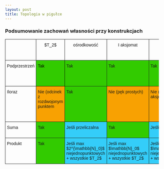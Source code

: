```yaml
---
layout: post
title: Topologia w pigułce
---
```


### Podsumowanie zachowań własności przy konstrukcjach 

<meta charset="utf-8" /> 
<style TYPE="text/css">
code.has-jax {font: inherit; font-size: 100%; background: inherit; border: inherit;}
</style>
<!-- From https://stackoverflow.com/a/12979200 -->
<script type="text/x-mathjax-config">

MathJax.Hub.Config({
    tex2jax: {
        inlineMath: [['$','$'], ['\\(','\\)']],
        skipTags: ['script', 'noscript', 'style', 'textarea', 'pre'] // removed 'code' entry
    }
});
MathJax.Hub.Queue(function() {
    var all = MathJax.Hub.getAllJax(), i;
    for(i = 0; i < all.length; i += 1) {
        all[i].SourceElement().parentNode.className += ' has-jax';
    }
});
</script>
<script type="text/javascript" src="http://cdn.mathjax.org/mathjax/latest/MathJax.js?config=TeX-AMS-MML_HTMLorMML"></script>


<style type="text/css">
.tg  {border-collapse:collapse;border-spacing:0;}
.tg td{font-family:Arial, sans-serif;font-size:14px;padding:10px 5px;border-style:solid;border-width:1px;overflow:hidden;word-break:normal;}
.tg th{font-family:Arial, sans-serif;font-size:14px;font-weight:normal;padding:10px 5px;border-style:solid;border-width:1px;overflow:hidden;word-break:normal;}
.tg .tg-baqh{text-align:center;vertical-align:top}
.tg .tg-s31i{background-color:#32cb00;color:#000000;vertical-align:top}
.tg .tg-nvd0{background-color:#f8a102;vertical-align:top}
.tg .tg-yw4l{vertical-align:top}
.tg .tg-y0xi{background-color:#32cb00;vertical-align:top}
.tg .tg-ufe5{background-color:#34cdf9;vertical-align:top}
</style>
<table class="tg">
  <tr>
    <th class="tg-baqh"></th>
    <th class="tg-yw4l">$T_2$</th>
    <th class="tg-yw4l">ośrodkowość</th>
    <th class="tg-yw4l">I aksjomat</th>
    <th class="tg-yw4l">II aksjomat</th>
    <th class="tg-yw4l">metryzowalność</th>
    <th class="tg-yw4l">spójność</th>
    <th class="tg-yw4l">łukowa spójność</th>
    <th class="tg-yw4l">lokalna spójność</th>
    <th class="tg-yw4l">lokalna łukowa spójność</th>
    <th class="tg-yw4l">zwartość</th>
    <th class="tg-yw4l">lokalna zwartość</th>
    <th class="tg-yw4l">zupełność</th>
  </tr>
  <tr>
    <td class="tg-yw4l">Podprzestrzeń</td>
    <td class="tg-s31i">Tak</td>
    <td class="tg-y0xi">Tak</td>
    <td class="tg-y0xi">Tak</td>
    <td class="tg-y0xi">Tak</td>
    <td class="tg-y0xi">Tak</td>
    <td class="tg-nvd0">Nie</td>
    <td class="tg-nvd0">Nie</td>
    <td class="tg-y0xi">Tak</td>
    <td class="tg-nvd0">Nie</td>
    <td class="tg-ufe5">jeśli domknięta</td>
    <td class="tg-ufe5">jeśli przecięcie otwartego z domkniętym</td>
    <td class="tg-ufe5">jeśli domknięta</td>
  </tr>
  <tr>
    <td class="tg-yw4l">Iloraz</td>
    <td class="tg-nvd0">Nie (odcinek z rozdwojonym punktem</td>
    <td class="tg-y0xi">Tak</td>
    <td class="tg-nvd0">Nie (pęk prostych)</td>
    <td class="tg-nvd0">Nie (bo nie I aksjomat)</td>
    <td class="tg-nvd0">Nie (bo nie $T_2$)</td>
    <td class="tg-y0xi">Tak</td>
    <td class="tg-y0xi">Tak</td>
    <td class="tg-y0xi">Tak</td>
    <td class="tg-y0xi">Tak</td>
    <td class="tg-ufe5">Jeśli $T_2$</td>
    <td class="tg-nvd0">Nie (tak, jeśli zgniatamy w punkt zbiór domknięty)</td>
    <td class="tg-nvd0">Nie (bo nie metryzowalna)</td>
  </tr>
  <tr>
    <td class="tg-yw4l">Suma</td>
    <td class="tg-y0xi">Tak</td>
    <td class="tg-ufe5">Jeśli przeliczalna</td>
    <td class="tg-y0xi">Tak</td>
    <td class="tg-ufe5">Jeśli przeliczalna</td>
    <td class="tg-y0xi">Tak (po obcięciu)</td>
    <td class="tg-nvd0">Nie</td>
    <td class="tg-nvd0">Nie</td>
    <td class="tg-y0xi">Tak</td>
    <td class="tg-y0xi">Tak</td>
    <td class="tg-ufe5">Jeśli skończona</td>
    <td class="tg-y0xi">Tak</td>
    <td class="tg-y0xi">Tak</td>
  </tr>
  <tr>
    <td class="tg-yw4l">Produkt</td>
    <td class="tg-y0xi">Tak</td>
    <td class="tg-ufe5">Jeśli max $2^{\mathbb{N}_0}$ niejednopunktowych + wszystkie $T_2$</td>
    <td class="tg-ufe5">Jeśli max $\mathbb{N}_0$ niejednopunktowych + wszystkie $T_2$</td>
    <td class="tg-ufe5">Jeśli max $\mathbb{N}_0$ niejednopunktowych + wszystkie $T_2$</td>
    <td class="tg-ufe5">Jeśli przeliczalny (po obcięciu)</td>
    <td class="tg-y0xi">Tak (domknięcie spójne)</td>
    <td class="tg-y0xi">Tak (domknięcie nie musi być)</td>
    <td class="tg-y0xi">Tak</td>
    <td class="tg-y0xi">Tak</td>
    <td class="tg-y0xi">Tak</td>
    <td class="tg-ufe5">Jeśli tylko skończenie wiele niezwartych</td>
    <td class="tg-ufe5">Jeśli przeliczalny</td>
  </tr>
</table>
